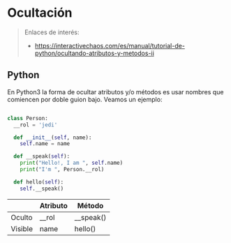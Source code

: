 
# Ocultación

> Enlaces de interés:
> * https://interactivechaos.com/es/manual/tutorial-de-python/ocultando-atributos-y-metodos-ii

## Python

En Python3 la forma de ocultar atributos y/o métodos es usar nombres que comiencen por doble guion bajo. Veamos un ejemplo:

```python

class Person:
  __rol = 'jedi'

  def __init__(self, name):
    self.name = name

  def __speak(self):
    print("Hello!, I am ", self.name)
    print("I'm ", Person.__rol)

  def hello(self):
    self.__speak()
```

|         | Atributo | Método    |
| ------- | -------- | --------- |
| Oculto  | __rol    | __speak() |
| Visible | name     | hello()   |
